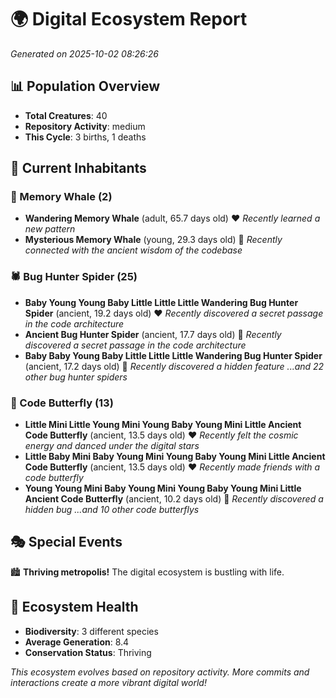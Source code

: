 # 🌍 Digital Ecosystem Report
*Generated on 2025-10-02 08:26:26*

## 📊 Population Overview
- **Total Creatures**: 40
- **Repository Activity**: medium
- **This Cycle**: 3 births, 1 deaths

## 👥 Current Inhabitants

### 🐋 Memory Whale (2)
- **Wandering Memory Whale** (adult, 65.7 days old) ❤️
  *Recently learned a new pattern*
- **Mysterious Memory Whale** (young, 29.3 days old) 💛
  *Recently connected with the ancient wisdom of the codebase*

### 🕷️ Bug Hunter Spider (25)
- **Baby Young Young Baby Little Little Little Wandering Bug Hunter Spider** (ancient, 19.2 days old) ❤️
  *Recently discovered a secret passage in the code architecture*
- **Ancient Bug Hunter Spider** (ancient, 17.7 days old) 💛
  *Recently discovered a secret passage in the code architecture*
- **Baby Baby Young Baby Little Little Little Wandering Bug Hunter Spider** (ancient, 17.2 days old) 💚
  *Recently discovered a hidden feature*
  *...and 22 other bug hunter spiders*

### 🦋 Code Butterfly (13)
- **Little Mini Little Young Mini Young Baby Young Mini Little Ancient Code Butterfly** (ancient, 13.5 days old) ❤️
  *Recently felt the cosmic energy and danced under the digital stars*
- **Little Baby Mini Baby Young Mini Young Baby Young Mini Little Ancient Code Butterfly** (ancient, 13.5 days old) ❤️
  *Recently made friends with a code butterfly*
- **Young Young Mini Baby Young Mini Young Baby Young Mini Little Ancient Code Butterfly** (ancient, 10.2 days old) 💛
  *Recently discovered a hidden bug*
  *...and 10 other code butterflys*

## 🎭 Special Events

🏙️ **Thriving metropolis!** The digital ecosystem is bustling with life.

## 🔬 Ecosystem Health
- **Biodiversity**: 3 different species
- **Average Generation**: 8.4
- **Conservation Status**: Thriving

*This ecosystem evolves based on repository activity. More commits and interactions create a more vibrant digital world!*